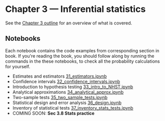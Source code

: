 # Chapter 3 — Inferential statistics

See the [Chapter 3 outline](https://docs.google.com/document/d/1fwep23-95U-w1QMPU31nOvUnUXE2X3s_Dbk5JuLlKAY/edit#heading=h.w1m7v7b5wie3)
for an overview of what is covered.


## Notebooks

Each notebook contains the code examples from corresponding section in book.
If you're reading the book, you should follow along by running the commands in the these notebooks,
to check all the probability calculations for yourself.

- Estimates and estimators [31_estimators.ipynb](./31_estimators.ipynb)
- Confidence intervals [32_confidence_intervals.ipynb](./32_confidence_intervals.ipynb)
- Introduction to hypothesis testing [33_intro_to_NHST.ipynb](./33_intro_to_NHST.ipynb)
- Analytical approximations [34_analytical_approx.ipynb](./34_analytical_approx.ipynb)
- Two-sample tests [35_two_sample_tests.ipynb](./35_two_sample_tests.ipynb)
- Statistical design and error analysis [36_design.ipynb](./36_design.ipynb)
- Inventory of statistical tests [37_inventory_stats_tests.ipynb](./37_inventory_stats_tests.ipynb)
- COMING SOON: **Sec 3.8 Stats practice**



